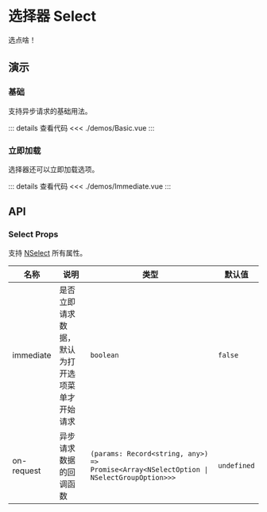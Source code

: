 # 选择器 Select

选点啥！

## 演示

### 基础

支持异步请求的基础用法。

<SelectBasic />

::: details 查看代码
<<< ./demos/Basic.vue
:::

### 立即加载

选择器还可以立即加载选项。

<SelectImmediate />

::: details 查看代码
<<< ./demos/Immediate.vue
:::

## API

### Select Props

支持 [NSelect](https://www.naiveui.com/zh-CN/light/components/select#Select-Props) 所有属性。

| 名称       | 说明                                           | 类型                                                                                    | 默认值      |
| ---------- | ---------------------------------------------- | --------------------------------------------------------------------------------------- | ----------- |
| immediate  | 是否立即请求数据，默认为打开选项菜单才开始请求 | `boolean`                                                                               | `false`     |
| on-request | 异步请求数据的回调函数                         | `(params: Record<string, any>) => Promise<Array<NSelectOption \| NSelectGroupOption>>>` | `undefined` |

